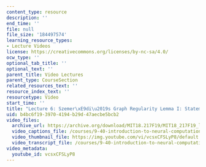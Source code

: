 ```yaml
---
content_type: resource
description: ''
end_time: ''
file: null
file_size: '184497574'
learning_resource_types:
- Lecture Videos
license: https://creativecommons.org/licenses/by-nc-sa/4.0/
ocw_type: ''
optional_tab_title: ''
optional_text: ''
parent_title: Video Lectures
parent_type: CourseSection
related_resources_text: ''
resource_index_text: ''
resourcetype: Video
start_time: ''
title: "Lecture 6: Szemer\xE9di\u2019s Graph Regularity Lemma I: Statement and Proof"
uid: b4bc6f19-3970-4194-b29d-47aecbe5bcb2
video_files:
  archive_url: https://archive.org/download/MIT18.217F19/MIT18_217F19_lec06_300k.mp4
  video_captions_file: /courses/9-40-introduction-to-neural-computation-spring-2018/vcsxCFSLyP8_captions.vtt
  video_thumbnail_file: https://img.youtube.com/vi/vcsxCFSLyP8/default.jpg
  video_transcript_file: /courses/9-40-introduction-to-neural-computation-spring-2018/vcsxCFSLyP8_transcript.pdf
video_metadata:
  youtube_id: vcsxCFSLyP8
---
```

